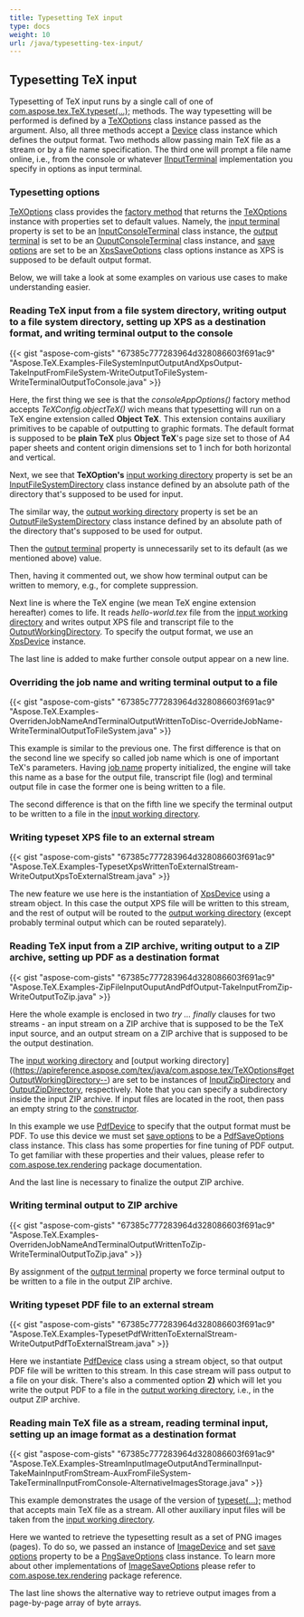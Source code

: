 ```yaml
---
title: Typesetting TeX input
type: docs
weight: 10
url: /java/typesetting-tex-input/
---
```

## **Typesetting TeX input**
Typesetting of TeX input runs by a single call of one of [com.aspose.tex.TeX.typeset(...);](https://apireference.aspose.com/tex/java/com.aspose.tex/TeX) methods. The way typesetting will be performed is defined by a [TeXOptions](https://apireference.aspose.com/tex/java/com.aspose.tex/TeXOptions) class instance passed as the argument. Also, all three methods accept a [Device](https://apireference.aspose.com/tex/java/com.aspose.tex.rendering/Device) class instance which defines the output format. Two methods allow passing main TeX file as a stream or by a file name specification. The third one will prompt a file name online, i.e., from the console or whatever [IInputTerminal](https://apireference.aspose.com/tex/java/com.aspose.tex/IInputTerminal) implementation you specify in options as input terminal.

### **Typesetting options**
[TeXOptions](https://apireference.aspose.com/tex/java/com.aspose.tex/TeXOptions) class provides the [factory method](https://apireference.aspose.com/tex/java/com.aspose.tex/TeXOptions#consoleAppOptions-com.aspose.tex.TeXConfig-) that returns the [TeXOptions](https://apireference.aspose.com/tex/java/com.aspose.tex/TeXOptions) instance with properties set to default values. Namely, the [input terminal](https://apireference.aspose.com/tex/java/com.aspose.tex/TeXOptions#getTerminalIn--) property is set to be an [InputConsoleTerminal](https://apireference.aspose.com/tex/java/com.aspose.tex/InputConsoleTerminal) class instance, the [output terminal](https://apireference.aspose.com/tex/java/com.aspose.tex/TeXOptions#getTerminalOut--) is set to be an [OuputConsoleTerminal](https://apireference.aspose.com/tex/java/com.aspose.tex/OutputConsoleTerminal) class instance, and [save options](https://apireference.aspose.com/tex/java/com.aspose.tex/TeXOptions#getSaveOptions--) are set to be an [XpsSaveOptions](https://apireference.aspose.com/tex/java/com.aspose.tex.rendering/XpsSaveOptions) class options instance as XPS is supposed to be default output format.

Below, we will take a look at some examples on various use cases to make understanding easier.

### **Reading TeX input from a file system directory, writing output to a file system directory, setting up XPS as a destination format, and writing terminal output to the console**

{{< gist "aspose-com-gists" "67385c777283964d328086603f691ac9" "Aspose.TeX.Examples-FileSystemInputOutputAndXpsOutput-TakeInputFromFileSystem-WriteOutputToFileSystem-WriteTerminalOutputToConsole.java" >}}

Here, the first thing we see is that the *consoleAppOptions()* factory method accepts *TeXConfig.objectTeX()* wich means that typesetting will run on a TeX engine extension called **Object TeX**. This extension contains auxiliary primitives to be capable of outputting to graphic formats. The default format is supposed to be **plain TeX** plus **Object TeX**'s page size set to those of A4 paper sheets and content origin dimensions set to 1 inch for both horizontal and vertical.

Next, we see that **TeXOption's** [input working directory](https://apireference.aspose.com/tex/java/com.aspose.tex/TeXOptions#getInputWorkingDirectory--) property is set be an [InputFileSystemDirectory](https://apireference.aspose.com/tex/java/com.aspose.tex/InputFileSystemDirectory) class instance defined by an absolute path of the directory that's supposed to be used for input.

The similar way, the [output working directory](https://apireference.aspose.com/tex/java/com.aspose.tex/TeXOptions#getOutputWorkingDirectory--) property is set be an [OutputFileSystemDirectory](https://apireference.aspose.com/tex/java/com.aspose.tex/OutputFileSystemDirectory) class instance defined by an absolute path of the directory that's supposed to be used for output.

Then the [output terminal](https://apireference.aspose.com/tex/java/com.aspose.tex/TeXOptions#getTerminalOut--) property is unnecessarily set to its default (as we mentioned above) value.

Then, having it commented out, we show how terminal output can be written to memory, e.g., for complete suppression.

Next line is where the TeX engine (we mean TeX engine extension hereafter) comes to life. It reads *hello-world.tex* file from the [input working directory](https://apireference.aspose.com/tex/java/com.aspose.tex/TeXOptions#getInputWorkingDirectory--) and writes output XPS file and transcript file to the [OutputWorkingDirectory](https://apireference.aspose.com/tex/java/com.aspose.tex/TeXOptions#getOutputWorkingDirectory--). To specify the output format, we use an [XpsDevice](https://apireference.aspose.com/tex/java/com.aspose.tex.rendering/XpsDevice) instance.

The last line is added to make further console output appear on a new line.

### **Overriding the job name and writing terminal output to a file**

{{< gist "aspose-com-gists" "67385c777283964d328086603f691ac9" "Aspose.TeX.Examples-OverridenJobNameAndTerminalOutputWrittenToDisc-OverrideJobName-WriteTerminalOutputToFileSystem.java" >}}

This example is similar to the previous one. The first difference is that on the second line we specify so called job name which is one of important TeX's parameters. Having [job name](https://apireference.aspose.com/tex/java/com.aspose.tex/TeXOptions#getJobName--) property initialized, the engine will take this name as a base for the output file, transcript file (log) and terminal output file in case the former one is being written to a file.

The second difference is that on the fifth line we specify the terminal output to be written to a file in the [input working directory](https://apireference.aspose.com/tex/java/com.aspose.tex/TeXOptions#getInputWorkingDirectory--).

### **Writing typeset XPS file to an external stream**

{{< gist "aspose-com-gists" "67385c777283964d328086603f691ac9" "Aspose.TeX.Examples-TypesetXpsWrittenToExternalStream-WriteOutputXpsToExternalStream.java" >}}

The new feature we use here is the instantiation of [XpsDevice](https://apireference.aspose.com/tex/java/com.aspose.tex.rendering/XpsDevice) using a stream object. In this case the output XPS file will be written to this stream, and the rest of output will be routed to the [output working directory](https://apireference.aspose.com/tex/java/com.aspose.tex/TeXOptions#getOutputWorkingDirectory--) (except probably terminal output which can be routed separately).

### **Reading TeX input from a ZIP archive, writing output to a ZIP archive, setting up PDF as a destination format**

{{< gist "aspose-com-gists" "67385c777283964d328086603f691ac9" "Aspose.TeX.Examples-ZipFileInputOuputAndPdfOutput-TakeInputFromZip-WriteOutputToZip.java" >}}

Here the whole example is enclosed in two *try ... finally* clauses for two streams - an input stream on a ZIP archive that is supposed to be the TeX input source, and an output stream on a ZIP archive that is supposed to be the output destination.

The [input working directory](https://apireference.aspose.com/tex/java/com.aspose.tex/TeXOptions#getInputWorkingDirectory--) and [output working directory]((https://apireference.aspose.com/tex/java/com.aspose.tex/TeXOptions#getOutputWorkingDirectory--) are set to be instances of [InputZipDirectory](https://apireference.aspose.com/tex/java/com.aspose.tex/InputZipDirectory) and [OutputZipDirectory](https://apireference.aspose.com/tex/java/com.aspose.tex/OutputZipDirectory), respectively. Note that you can specify a subdirectory inside the input ZIP archive. If input files are located in the root, then pass an empty string to the [constructor](https://apireference.aspose.com/tex/java/com.aspose.tex/InputZipDirectory#InputZipDirectory-java.io.InputStream-java.lang.String-).

In this example we use [PdfDevice](https://apireference.aspose.com/tex/java/com.aspose.tex.rendering/PdfDevice) to specify that the output format must be PDF. To use this device we must set [save options](https://apireference.aspose.com/tex/java/com.aspose.tex/TeXOptions#getSaveOptions--) to be a [PdfSaveOptions](https://apireference.aspose.com/tex/java/com.aspose.tex.rendering/PdfSaveOptions) class instance. This class has some properties for fine tuning of PDF output. To get familiar with these properties and their values, please refer to [com.aspose.tex.rendering](https://apireference.aspose.com/tex/java/com.aspose.tex.rendering/package-frame) package documentation.

And the last line is necessary to finalize the output ZIP archive.

### **Writing terminal output to ZIP archive**

{{< gist "aspose-com-gists" "67385c777283964d328086603f691ac9" "Aspose.TeX.Examples-OverridenJobNameAndTerminalOutputWrittenToZip-WriteTerminalOutputToZip.java" >}}

By assignment of the [output terminal](https://apireference.aspose.com/tex/java/com.aspose.tex/TeXOptions#getTerminalOut--) property we force terminal output to be written to a file in the output ZIP archive.

### **Writing typeset PDF file to an external stream**

{{< gist "aspose-com-gists" "67385c777283964d328086603f691ac9" "Aspose.TeX.Examples-TypesetPdfWrittenToExternalStream-WriteOutputPdfToExternalStream.java" >}}

Here we instantiate [PdfDevice](https://apireference.aspose.com/tex/java/com.aspose.tex.rendering/PdfDevice) class using a stream object, so that output PDF file will be written to this stream. In this case stream will pass output to a file on your disk. There's also a commented option **2)** which will let you write the output PDF to a file in the [output working directory](https://apireference.aspose.com/tex/java/com.aspose.tex/OutputZipDirectory), i.e., in the output ZIP archive.

### **Reading main TeX file as a stream, reading terminal input, setting up an image format as a destination format**

{{< gist "aspose-com-gists" "67385c777283964d328086603f691ac9" "Aspose.TeX.Examples-StreamInputImageOutputAndTerminalInput-TakeMainInputFromStream-AuxFromFileSystem-TakeTerminalInputFromConsole-AlternativeImagesStorage.java" >}}

This example demonstrates the usage of the version of [typeset(...);](https://apireference.aspose.com/tex/java/com.aspose.tex/TeX#typeset-java.io.InputStream-com.aspose.tex.rendering.Device-com.aspose.tex.TeXOptions-) method that accepts main TeX file as a stream. All other auxiliary input files will be taken from 
the [input working directory](https://apireference.aspose.com/tex/java/com.aspose.tex/TeXOptions#getInputWorkingDirectory--).

Here we wanted to retrieve the typesetting result as a set of PNG images (pages). To do so, we passed an instance of [ImageDevice](https://apireference.aspose.com/tex/java/com.aspose.tex.rendering/ImageDevice) and set [save options](https://apireference.aspose.com/tex/java/com.aspose.tex/TeXOptions#getSaveOptions--) property to be a [PngSaveOptions](https://apireference.aspose.com/tex/java/com.aspose.tex.rendering/PngSaveOptions) class instance. To learn more about other implementations of [ImageSaveOptions](https://apireference.aspose.com/tex/java/com.aspose.tex.rendering/ImageSaveOptions) please refer to [com.aspose.tex.rendering](https://apireference.aspose.com/tex/java/com.aspose.tex.rendering/package-frame) package reference.

The last line shows the alternative way to retrieve output images from a page-by-page array of byte arrays.


